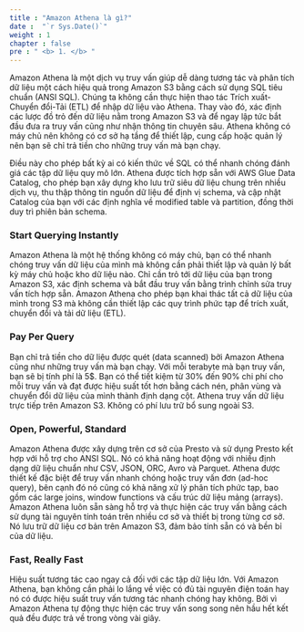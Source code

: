 ```yaml
---
title : "Amazon Athena là gì?"
date :  "`r Sys.Date()`" 
weight : 1 
chapter : false
pre : " <b> 1. </b> "
---
```


Amazon Athena là một dịch vụ truy vấn giúp dễ dàng tương tác và phân tích dữ liệu một cách hiệu quả trong Amazon S3 bằng cách sử dụng SQL tiêu chuẩn (ANSI SQL). Chúng ta không cần thực hiện thao tác Trích xuất-Chuyển đổi-Tải (ETL) để nhập dữ liệu vào Athena. Thay vào đó, xác định các lược đồ trỏ đến dữ liệu nằm trong Amazon S3 và để ngay lập tức bắt đầu đưa ra truy vấn cũng như nhận thông tin chuyên sâu. Athena không có máy chủ nên không có cơ sở hạ tầng để thiết lập, cung cấp hoặc quản lý nên bạn sẽ chỉ trả tiền cho những truy vấn mà bạn chạy.

Điều này cho phép bất kỳ ai có kiến thức về SQL có thể nhanh chóng đánh giá các tập dữ liệu quy mô lớn. Athena được tích hợp sẵn với AWS Glue Data Catalog, cho phép bạn xây dựng kho lưu trữ siêu dữ liệu chung trên nhiều dịch vụ, thu thập thông tin nguồn dữ liệu để định vị schema, và cập nhật Catalog của bạn với các định nghĩa về modified table và partition, đồng thời duy trì phiên bản schema.

### Start Querying Instantly

Amazon Athena là một hệ thống không có máy chủ, bạn có thể nhanh chóng truy vấn dữ liệu của mình mà không cần phải thiết lập và quản lý bất kỳ máy chủ hoặc kho dữ liệu nào. Chỉ cần trỏ tới dữ liệu của bạn trong Amazon S3, xác định schema và bắt đầu truy vấn bằng trình chỉnh sửa truy vấn tích hợp sẵn. Amazon Athena cho phép bạn khai thác tất cả dữ liệu của mình trong S3 mà không cần thiết lập các quy trình phức tạp để trích xuất, chuyển đổi và tải dữ liệu (ETL).

### Pay Per Query

Bạn chỉ trả tiền cho dữ liệu được quét (data scanned) bởi Amazon Athena cũng như những truy vấn mà bạn chạy. Với mỗi terabyte mà bạn truy vấn, bạn sẽ bị tính phí là 5$. Bạn có thể tiết kiệm từ 30% đến 90% chi phí cho mỗi truy vấn và đạt được hiệu suất tốt hơn bằng cách nén, phân vùng và chuyển đổi dữ liệu của mình thành định dạng cột. Athena truy vấn dữ liệu trực tiếp trên Amazon S3. Không có phí lưu trữ bổ sung ngoài S3.

### Open, Powerful, Standard

Amazon Athena được xây dựng trên cơ sở của Presto và sử dụng Presto kết hợp với hỗ trợ cho ANSI SQL. Nó có khả năng hoạt động với nhiều định dạng dữ liệu chuẩn như CSV, JSON, ORC, Avro và Parquet. Athena được thiết kế đặc biệt để truy vấn nhanh chóng hoặc truy vấn đơn (ad-hoc query), bên cạnh đó nó cũng có khả năng xử lý phân tích phức tạp, bao gồm các large joins, window functions và cấu trúc dữ liệu mảng (arrays). Amazon Athena luôn sẵn sàng hỗ trợ và thực hiện các truy vấn bằng cách sử dụng tài nguyên tính toán trên nhiều cơ sở và thiết bị trong từng cơ sở. Nó lưu trữ dữ liệu cơ bản trên Amazon S3, đảm bảo tính sẵn có và bền bỉ của dữ liệu.

### Fast, Really Fast

Hiệu suất tương tác cao ngay cả đối với các tập dữ liệu lớn. Với Amazon Athena, bạn không cần phải lo lắng về việc có đủ tài nguyên điện toán hay nó có được hiệu suất truy vấn tương tác nhanh chóng hay không. Bởi vì Amazon Athena tự động thực hiện các truy vấn song song nên hầu hết kết quả đều được trả về trong vòng vài giây.